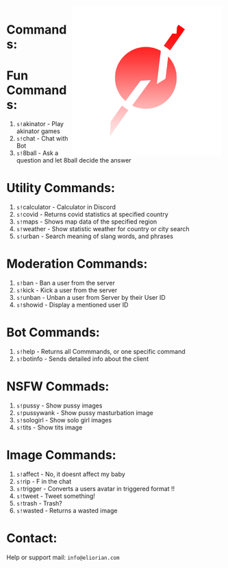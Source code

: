 <img align="right" alt="Eliorian" width="350" src="./data/logo/logo.png">

# Commands:

# Fun Commands:
1. `s!`akinator - Play akinator games
2. `s!`chat - Chat with Bot
3. `s!`8ball - Ask a question and let 8ball decide the answer

# Utility Commands:
1. `s!`calculator - Calculator in Discord
2. `s!`covid - Returns covid statistics at specified country
3. `s!`maps - Shows map data of the specified region
4. `s!`weather - Show statistic weather for country or city search
5. `s!`urban - Search meaning of slang words, and phrases

# Moderation Commands:
1. `s!`ban - Ban a user from the server
2. `s!`kick - Kick a user from the server
3. `s!`unban - Unban a user from Server by their User ID
4. `s!`showid - Display a mentioned user ID

# Bot Commands:
1. `s!`help - Returns all Commmands, or one specific command
2. `s!`botinfo - Sends detailed info about the client

# NSFW Commads:
1. `s!`pussy - Show pussy images
2. `s!`pussywank - Show pussy masturbation image
3. `s!`sologirl - Show solo girl images
4. `s!`tits - Show tits image

# Image Commands:
1. `s!`affect - No, it doesnt affect my baby
2. `s!`rip - F in the chat
3. `s!`trigger - Converts a users avatar in triggered format !!
4. `s!`tweet - Tweet something!
5. `s!`trash - Trash?
6. `s!`wasted - Returns a wasted image

# Contact:
Help or support mail: `info@eliorian.com`
